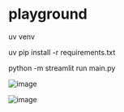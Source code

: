 # playground


uv venv 

uv pip install -r requirements.txt

 python -m streamlit run main.py


![image](https://github.com/user-attachments/assets/0d6198ae-be54-4c50-9d0c-ea560b787b6b)

![image](https://github.com/user-attachments/assets/c3bb1da9-14e4-4704-a732-6e66e1399b28)



